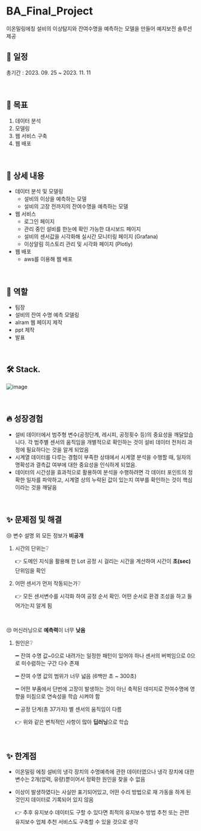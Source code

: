 # BA_Final_Project
이온밀링에칭 설비의 이상탐지와 잔여수명을 예측하는 모델을 만들어 예지보전 솔루션 제공

## 📅 일정
총기간 : 2023. 09. 25 ~ 2023. 11. 11

<br>

## 📌 목표
1. 데이터 분석
2. 모델링
3. 웹 서비스 구축
4. 웹 배포

<br>

## 📖 상세 내용

- 데이터 분석 및 모델링
    - 설비의 이상을 예측하는 모델
    - 설비의 고장 전까지의 잔여수명을 예측하는 모델
- 웹 서비스
    - 로그인 페이지
    - 관리 중인 설비를 한눈에 확인 가능한 대시보드 페이지
    - 설비의 센서값을 시각화해 실시간 모니터링 페이지 (Grafana)
    - 이상알림 히스토리 관리 및 시각화 페이지 (Plotly)
- 웹 배포
    - aws를 이용해 웹 배포

<br>

## 🐰 역할

- 팀장
- 설비의 잔여 수명 예측 모델링
- alram 웹 페이지 제작
- ppt 제작
- 발표

<br>

## 🛠️ Stack.
![image](https://github.com/saeuggang10/BA_Final_Project/assets/78424269/8409718b-d4c5-41c7-acc7-d5ce63ebbf32)

<br>

## 🔥 성장경험

- 설비 데이터에서 범주형 변수(공정단계, 레시피, 공정횟수 등)의 중요성을 깨달았습니다. 각 범주별 센서의 움직임을 개별적으로 확인하는 것이 설비 데이터 전처리 과정에 필요하다는 것을 알게 되었음
- 시계열 데이터를 다루는 경험이 부족한 상태에서 시계열 분석을 수행할 때, 일자의 명확성과 결측값 여부에 대한 중요성을 인식하게 되었음.
- 데이터의 시간성을 효과적으로 활용하여 분석을 수행하려면 각 데이터 포인트의 정확한 일자를 파악하고, 시계열 상의 누락된 값이 있는지 여부를 확인하는 것이 핵심이라는 것을 깨달음

<br>

## ✨ 문제점 및 해결

😒 변수 설명 외 모든 정보가 **비공개**

1. 시간의 단위는❔
    
    👉 도메인 지식을 활용해 한 Lot 공정 시 걸리는 시간을 계산하여 시간이 **초(sec)** 단위임을 확인
    

2. 어떤 센서가 먼저 작동되는가❔

    👉 모든 센서변수를 시각화 하여 공정 순서 확인. 어떤 순서로 환경 조성을 하고 들어가는지 알게 됨
   
<br>


😒 머신러닝으로 **예측력**이 너무 **낮음**

1. 원인은❔
    
    ➖ 잔여 수명 값~0으로 내려가는 일정한 패턴이 있어야 하나 센서의 버벅임으로 0으로 미수렴하는 구간 다수 존재
    
    ➖ 잔여 수명 값의 범위가 너무 넓음 (6백만 초 ~ 300초)
    
    ➖ 어떤 부품에서 단번에 고장이 발생하는 것이 아닌 축적된 데미지로 잔여수명에 영향을 미침으로 연속성을 학습 시켜야 함
    
    ➖ 공정 단계(총 37가지) 별 센서의 움직임이 다름
    
    👉 위와 같은 변칙적인 사항이 많아 **딥러닝**으로 학습

<br>

## ✨ 한계점

- 이온밀링 에칭 설비의 냉각 장치의 수명예측에 관한 데이터였으나 냉각 장치에 대한 변수는 2개(압력, 유량)뿐이어서 정확한 원인을 찾을 수 없음
- 이상이 발생하였다는 사실만 표기되어있고, 어떤 수리 방법으로 재 가동을 하게 된 것인지 데이터로 기록되어 있지 않음
    
    👉 추후 유지보수 데이터도 구할 수 있다면 최적의 유지보수 방법 추천 또는 관련 유지보수 업체 추천 서비스도 구축할 수 있을 것으로 생각
